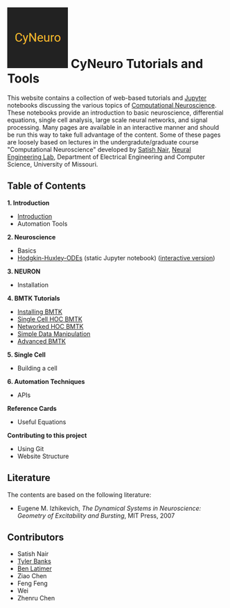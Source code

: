 # ![](/images/cyneurologo.png) CyNeuro Tutorials and Tools

This website contains a collection of web-based tutorials and [Jupyter](https://jupyter.org/) notebooks discussing the various topics of [Computational Neuroscience](https://en.wikipedia.org/wiki/Computational_neuroscience). These notebooks provide an introduction to basic neuroscience, differential equations, single cell analysis, large scale neural networks, and signal processing. Many pages are available in an interactive manner and should be run this way to take full advantage of the content. Some of these pages are loosely based on lectures in the undergradute/graduate course "Computational Neuroscience" developed by [Satish Nair](https://engineering.missouri.edu/faculty/satish-s-nair/), [Neural Engineering Lab](https://engineering.missouri.edu/academics/eecs/neuro/), Department of Electrical Engineering and Computer Science, University of Missouri. 


## Table of Contents

**1. Introduction** 

* [Introduction](/introduction)
* Automation Tools

**2. Neuroscience**

* Basics
* [Hodgkin-Huxley-ODEs](https://nbviewer.jupyter.org/github/cyneuro/cyneuro.github.io/blob/master/neuroscience/hh/Hodgkin-Huxley-ODEs.ipynb) (static Jupyter notebook) ([interactive version]())

**3. NEURON**

* Installation

**4. BMTK Tutorials**

* [Installing BMTK](/bmtk/installation)
* [Single Cell HOC BMTK](/bmtk/single-cell)
* [Networked HOC BMTK](/bmtk/network)
* [Simple Data Manipulation](/bmtk/data-manipulation)
* [Advanced BMTK](/bmtk/advanced)


**5. Single Cell**

* Building a cell

**6. Automation Techniques**

* APIs

**Reference Cards**

* Useful Equations

**Contributing to this project**

* Using Git
* Website Structure

## Literature

The contents are based on the following literature:

* Eugene M. Izhikevich, *The Dynamical Systems in Neuroscience: Geometry of Excitability and Bursting*, MIT Press, 2007

## Contributors

* Satish Nair
* [Tyler Banks](https://tylerbanks.net)
* [Ben Latimer](https://github.com/latimerb)
* Ziao Chen
* Feng Feng
* Wei 
* Zhenru Chen